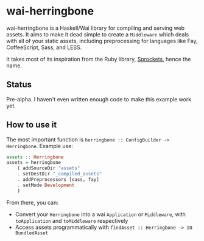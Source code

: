 wai-herringbone
===============

wai-herringbone is a Haskell/Wai library for compiling and serving web assets.
It aims to make it dead simple to create a `Middleware` which deals with all of
your static assets, including preprocessing for languages like Fay,
CoffeeScript, Sass, and LESS.

It takes most of its inspiration from the Ruby library, [Sprockets], hence the
name.

Status
------

Pre-alpha. I haven't even written enough code to make this example work yet.

How to use it
-------------

The most important function is `herringbone :: ConfigBuilder -> Herringbone`.
Example use:

```haskell
assets :: Herringbone
assets = herringbone
    ( addSourceDir "assets"
    . setDestDir "_compiled_assets"
    . addPreprocessors [sass, fay]
    . setMode Development
    )
```

From there, you can:

* Convert your `Herringbone` into a wai `Application` or `Middleware`, with
  `toApplication` and `toMiddleware` respectively
* Access assets programmatically with `findAsset :: Herringbone -> IO
  BundledAsset`

[Sprockets]: https://github.com/sstephenson/sprockets
